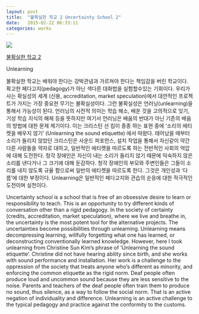 ```yaml
---
layout: post
title:  "불확실한 학교 2 Uncertainty School 2"
date:   2015-02-22 06:33:11
categories: works
---
```

 
 <img src="https://farm9.staticflickr.com/8746/16778878571_d47417b498_z.jpg">  
 
 [불확실한 학교 2](https://docs.google.com/document/d/1UvG2gX1V76v1xr4niZ5smAzXEqzvkhMq8mj4cb-hMP4/)
 
 
Unlearning 

불확실한 학교는 배워야 한다는 강박관념과 가르쳐야 한다는 책임감을 버린 학교이다. 확고한 페다고지(pedagogy)가 아닌 색다른 대화법을 실험할수있는 기회이다. 우리가 사는 확실성의 세계 (신용, accreditation, market speculation)에서 대안적인 프로젝트가 가지는 가장 중요한 무기는 불확실성이다. 그런 불확실성은 언러닝(unlearning)을 통해서 가능성이 된다. 언러닝의 사전적 의미는 학습 해소, 배운 것을 고의적으로 잊기, 기성 학습 지식의 해체 등을 뜻하지만 여기서 언러닝은 배움의 반대가 아닌 기존의 배움의 방법에 대한 문제 제기이다. 이는 크리스틴 선 킴이 종종 하는 표현 중에 ‘소리의 에티켓을 배우지 않기’ (Unlearning the sound etiquette) 에서 따왔다. 태어났을 때부터 소리가 들리지 않았던 크리스틴은 사운드 퍼포먼스, 설치 작업을 통해서 자신같이 약간 다른 사람들을 약자로 대하고, 일반적인 에티켓을 따르도록 하는 전반적인 사회의 억압에 대해 도전한다. 청각 장애인은 자신이 내는 소리가 들리지 않기 때문에 익숙하지 않은 소리를 낸다거나 그 크기에 대해 둔감하다. 청각 장애인의 부모와 주변인들은 그들이 소리를 내지 않도록 규율 함으로써 일반의 에티켓을 따르도록 한다. 그것은 개인성과 ‘다름’에 대한 부정이다. Unlearning은 일반적인 페다고지와 관습의 순응에 대한 적극적인 도전이며 실천이다.   

Uncertainty school is a school that is free of an obsessive desire to learn or responsibility to teach. This is an opportunity to try different kinds of conversation other than a rigid pedagogy. In the society of certainty (credits, accreditation, market speculation), where we live and breathe in, the uncertainty is the most potent tool for the alternative projects. The uncertainties become possibilities through unlearning. Unlearning means decompressing learning, willfully forgetting what one has learned, or deconstructing conventionally learned knowledge. However, here I took unlearning from Christine Sun Kim’s phrase of ‘Unlearning the sound etiquette’. Christine did not have hearing ability since birth, and she works with sound performance and installation. Her work is a challenge to the oppression of the society that treats anyone who’s different as minority, and enforcing the common etiquette as the rigid norm. Deaf people often produce loud and uncommon sound because they are less sensitive to the noise. Parents and teachers of the deaf people often train them to produce no sound, thus silence, as a way to follow the social norm. That is an active negation of individuality and difference. Unlearning is an active challenge to the typical pedagogy and practice against the conformity to the customs.    